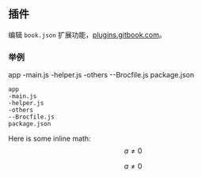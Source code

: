 ## 插件

编辑 `book.json` 扩展功能，[plugins.gitbook.com](https://plugins.gitbook.com/)。

### 举例

app
-main.js
-helper.js
-others
--Brocfile.js
package.json

```
app
-main.js
-helper.js
-others
--Brocfile.js
package.json
```

Here is some inline math: $$a \ne 0$$

$$
a \ne 0
$$



